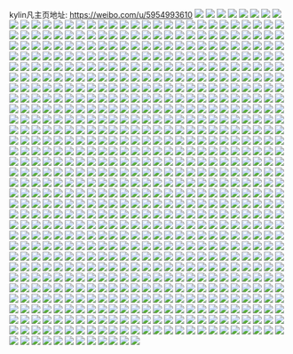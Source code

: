 kylin凡主页地址: https://weibo.com/u/5954993610 
![](https://wx4.sinaimg.cn/mw2000/006v0xS2ly1h8xncv1ulnj31hc0u0k4a.jpg) 
![](https://wx4.sinaimg.cn/mw2000/006v0xS2ly1h8xncq15lyj30wi1ycn1v.jpg) 
![](https://wx4.sinaimg.cn/mw2000/006v0xS2ly1h8voenntq5j31400u00zp.jpg) 
![](https://wx4.sinaimg.cn/mw2000/006v0xS2ly1h8voemix9zj30u0140122.jpg) 
![](https://wx4.sinaimg.cn/mw2000/006v0xS2ly1h8voen7x9xj31uo0u0qjd.jpg) 
![](https://wx4.sinaimg.cn/mw2000/006v0xS2ly1h8voeo18ufj31400u0jyo.jpg) 
![](https://wx4.sinaimg.cn/mw2000/006v0xS2ly1h8voeohvthj31400u0wlt.jpg) 
![](https://wx4.sinaimg.cn/mw2000/006v0xS2ly1h8voeoxa15j31400u0jyq.jpg) 
![](https://wx4.sinaimg.cn/mw2000/006v0xS2ly1h8qftm7c7gj31hc0u0du7.jpg) 
![](https://wx4.sinaimg.cn/mw2000/006v0xS2ly1h8ncbw0j68j334022o1ky.jpg) 
![](https://wx4.sinaimg.cn/mw2000/006v0xS2ly1h8ncbzw2djj334022o7wj.jpg) 
![](https://wx4.sinaimg.cn/mw2000/006v0xS2ly1h8ncc0m3c0j311c1k0dmk.jpg) 
![](https://wx4.sinaimg.cn/mw2000/006v0xS2ly1h8ncbtbzuoj33402c0e83.jpg) 
![](https://wx4.sinaimg.cn/mw2000/006v0xS2ly1h8k0h8x4shj30u01hc7m5.jpg) 
![](https://wx4.sinaimg.cn/mw2000/006v0xS2ly1h8itmgvikdj30wi1ycnpd.jpg) 
![](https://wx4.sinaimg.cn/mw2000/006v0xS2ly1h8itmh8bmwj30u01hck2y.jpg) 
![](https://wx4.sinaimg.cn/mw2000/006v0xS2ly1h8itmhkz84j30u01hc4qp.jpg) 
![](https://wx4.sinaimg.cn/mw2000/006v0xS2ly1h8itmja1z8j334022o4qq.jpg) 
![](https://wx4.sinaimg.cn/mw2000/006v0xS2ly1h8itmk9estj334022oe82.jpg) 
![](https://wx4.sinaimg.cn/mw2000/006v0xS2ly1h8itmlzaq5j334022okjm.jpg) 
![](https://wx4.sinaimg.cn/mw2000/006v0xS2ly1h8itmf63jyj334022o7wi.jpg) 
![](https://wx4.sinaimg.cn/mw2000/006v0xS2ly1h8bsqhzmwmj30u01hctic.jpg) 
![](https://wx4.sinaimg.cn/mw2000/006v0xS2ly1h85zwpcfd2j31hc0u0h4t.jpg) 
![](https://wx4.sinaimg.cn/mw2000/006v0xS2ly1h85zws4tbcj31be0zku0e.jpg) 
![](https://wx4.sinaimg.cn/mw2000/006v0xS2ly1h82m2qyoywj32c0340qv6.jpg) 
![](https://wx4.sinaimg.cn/mw2000/006v0xS2ly1h82m2rw82bj32c03407wh.jpg) 
![](https://wx4.sinaimg.cn/mw2000/006v0xS2ly1h82m2vyu8oj32c0340kjn.jpg) 
![](https://wx4.sinaimg.cn/mw2000/006v0xS2ly1h7ue99crs9j30u00t3dgj.jpg) 
![](https://wx4.sinaimg.cn/mw2000/006v0xS2ly1h7ue9b3js3j30u01hcwnz.jpg) 
![](https://wx4.sinaimg.cn/mw2000/006v0xS2ly1h7nb9ifmiaj30wi1yc1ky.jpg) 
![](https://wx4.sinaimg.cn/mw2000/006v0xS2ly1h7nb9jlcd6j30wi1yc1ky.jpg) 
![](https://wx4.sinaimg.cn/mw2000/006v0xS2ly1h7nb9l8jmkj30wi1ycx6p.jpg) 
![](https://wx4.sinaimg.cn/mw2000/006v0xS2ly1h7nb9gax7wj30wi1yc1ky.jpg) 
![](https://wx4.sinaimg.cn/mw2000/006v0xS2ly1h7nb9md7xaj30wi1ycx6p.jpg) 
![](https://wx4.sinaimg.cn/mw2000/006v0xS2ly1h7ixbk9rlmj32802yo4qs.jpg) 
![](https://wx4.sinaimg.cn/mw2000/006v0xS2ly1h6uqavdnrvj30u0140jsj.jpg) 
![](https://wx4.sinaimg.cn/mw2000/006v0xS2ly1h6uqavxhs1j30u0140jwx.jpg) 
![](https://wx4.sinaimg.cn/mw2000/006v0xS2ly1h6s47vd91sj33402c0u0x.jpg) 
![](https://wx4.sinaimg.cn/mw2000/006v0xS2ly1h6s47wpr7yj32c03407wi.jpg) 
![](https://wx4.sinaimg.cn/mw2000/006v0xS2ly1h6s47ztn3zj32c03407wj.jpg) 
![](https://wx4.sinaimg.cn/mw2000/006v0xS2ly1h6s481bxryj31t72exe83.jpg) 
![](https://wx4.sinaimg.cn/mw2000/006v0xS2ly1h6i20m6rxbj30sg1emdo6.jpg) 
![](https://wx4.sinaimg.cn/mw2000/006v0xS2ly1h6i20r2h21j30u01hcn93.jpg) 
![](https://wx4.sinaimg.cn/mw2000/006v0xS2ly1h6777kl95bj30wi1ycdvf.jpg) 
![](https://wx4.sinaimg.cn/mw2000/006v0xS2ly1h6777l1wrtj30wi1yc4ah.jpg) 
![](https://wx4.sinaimg.cn/mw2000/006v0xS2ly1h6777k2wy8j30wi1yck4o.jpg) 
![](https://wx4.sinaimg.cn/mw2000/006v0xS2ly1h66f8bdxg9j30tu13udj6.jpg) 
![](https://wx4.sinaimg.cn/mw2000/006v0xS2ly1h66f8bpk6uj30pl0h1wfb.jpg) 
![](https://wx4.sinaimg.cn/mw2000/006v0xS2ly1h66f8byfi4j30tu13un2u.jpg) 
![](https://wx4.sinaimg.cn/mw2000/006v0xS2ly1h66f8f4ty6j30tq1gu4cr.jpg) 
![](https://wx4.sinaimg.cn/mw2000/006v0xS2ly1h5fwq06pyxj31hc0u0gtg.jpg) 
![](https://wx4.sinaimg.cn/mw2000/006v0xS2ly1h5755x0efkj32c0340npe.jpg) 
![](https://wx4.sinaimg.cn/mw2000/006v0xS2ly1h57572gfdjj32c0340b2c.jpg) 
![](https://wx4.sinaimg.cn/mw2000/006v0xS2ly1h4zisrykvmj30u0140477.jpg) 
![](https://wx4.sinaimg.cn/mw2000/006v0xS2ly1h4zissh31vj318z0u045z.jpg) 
![](https://wx4.sinaimg.cn/mw2000/006v0xS2ly1h4zist3tqaj30u018zdm7.jpg) 
![](https://wx4.sinaimg.cn/mw2000/006v0xS2ly1h4zistjqpwj30u018zq6x.jpg) 
![](https://wx4.sinaimg.cn/mw2000/006v0xS2ly1h4zisucmc4j31a70u0ahq.jpg) 
![](https://wx4.sinaimg.cn/mw2000/006v0xS2ly1h4zisr7swoj318z0u0aij.jpg) 
![](https://wx4.sinaimg.cn/mw2000/006v0xS2ly1h4tra7o279j30u00u0dmp.jpg) 
![](https://wx4.sinaimg.cn/mw2000/006v0xS2ly1h4t91qpgskj30wi1ycnkt.jpg) 
![](https://wx4.sinaimg.cn/mw2000/006v0xS2ly1h4mf103939j30u01hc13q.jpg) 
![](https://wx4.sinaimg.cn/mw2000/006v0xS2ly1h4mf11c9acj32io1w0e82.jpg) 
![](https://wx4.sinaimg.cn/mw2000/006v0xS2ly1h4jlh67lknj31sc2dse82.jpg) 
![](https://wx4.sinaimg.cn/mw2000/006v0xS2ly1h4i2te8u86j30u01907bd.jpg) 
![](https://wx4.sinaimg.cn/mw2000/006v0xS2ly1h4i2syim1sj30u0190419.jpg) 
![](https://wx4.sinaimg.cn/mw2000/006v0xS2ly1h4i2szkv8gj30u0190gq2.jpg) 
![](https://wx4.sinaimg.cn/mw2000/006v0xS2ly1h4i2t1477hj30u01907c7.jpg) 
![](https://wx4.sinaimg.cn/mw2000/006v0xS2ly1h4clc798qlj32c0340x6q.jpg) 
![](https://wx4.sinaimg.cn/mw2000/006v0xS2ly1h4clcloutkj30f00krq78.jpg) 
![](https://wx4.sinaimg.cn/mw2000/006v0xS2ly1h4djh8hw51j30u01sx12u.jpg) 
![](https://wx4.sinaimg.cn/mw2000/006v0xS2ly1h4bcln55vvj30u01hcqe3.jpg) 
![](https://wx4.sinaimg.cn/mw2000/006v0xS2ly1h47bzfm21wj30u014045l.jpg) 
![](https://wx4.sinaimg.cn/mw2000/006v0xS2ly1h47bzfw9ujj31400u0421.jpg) 
![](https://wx4.sinaimg.cn/mw2000/006v0xS2ly1h47bzg4usaj30u0190q7e.jpg) 
![](https://wx4.sinaimg.cn/mw2000/006v0xS2ly1h47bzgbx3lj30u0190gqc.jpg) 
![](https://wx4.sinaimg.cn/mw2000/006v0xS2ly1h47bzf9icbj30u0190q8i.jpg) 
![](https://wx4.sinaimg.cn/mw2000/006v0xS2ly1h47bzgipcuj30u019043c.jpg) 
![](https://wx4.sinaimg.cn/mw2000/006v0xS2ly1h47bzgruiqj30u0190tdt.jpg) 
![](https://wx4.sinaimg.cn/mw2000/006v0xS2ly1h47bzgy94kj30u0190wjq.jpg) 
![](https://wx4.sinaimg.cn/mw2000/006v0xS2ly1h43160ijcbj31900u07h1.jpg) 
![](https://wx4.sinaimg.cn/mw2000/006v0xS2ly1h421etbhfbj30u01hc0xn.jpg) 
![](https://wx4.sinaimg.cn/mw2000/006v0xS2ly1h3y0nnqv9aj33402c04qt.jpg) 
![](https://wx4.sinaimg.cn/mw2000/006v0xS2ly1h3y0o038mlj32c0340e84.jpg) 
![](https://wx4.sinaimg.cn/mw2000/006v0xS2ly1h3y0o47nh5j33402c07wm.jpg) 
![](https://wx4.sinaimg.cn/mw2000/006v0xS2ly1h3y0o7ubmjj32c0340x6t.jpg) 
![](https://wx4.sinaimg.cn/mw2000/006v0xS2ly1h3y0obbo0lj32c0340qv9.jpg) 
![](https://wx4.sinaimg.cn/mw2000/006v0xS2ly1h3y0odt8nmj33402c07wk.jpg) 
![](https://wx4.sinaimg.cn/mw2000/006v0xS2ly1h3y0ojr9i1j30wi1ychdt.jpg) 
![](https://wx4.sinaimg.cn/mw2000/006v0xS2ly1h3v5kxse0mj32ds1sc4qp.jpg) 
![](https://wx4.sinaimg.cn/mw2000/006v0xS2ly1h3v5kyd8l4j32ds1sc4qp.jpg) 
![](https://wx4.sinaimg.cn/mw2000/006v0xS2ly1h3v5kz1bvej32ds1sc7wh.jpg) 
![](https://wx4.sinaimg.cn/mw2000/006v0xS2ly1h3v5kztxh9j32ds1scb29.jpg) 
![](https://wx4.sinaimg.cn/mw2000/006v0xS2ly1h3uvprz3hnj30ne0k1aes.jpg) 
![](https://wx4.sinaimg.cn/mw2000/006v0xS2ly1h3uvpse8vej30nb0uc119.jpg) 
![](https://wx4.sinaimg.cn/mw2000/006v0xS2ly1h3sbod12kuj33402c04qp.jpg) 
![](https://wx4.sinaimg.cn/mw2000/006v0xS2ly1h3qie3p22nj32671kkb29.jpg) 
![](https://wx4.sinaimg.cn/mw2000/006v0xS2ly1h3qie4cv8uj31mc24ue81.jpg) 
![](https://wx4.sinaimg.cn/mw2000/006v0xS2ly1h3p3kwxoe0j30u01hcaid.jpg) 
![](https://wx4.sinaimg.cn/mw2000/006v0xS2ly1h3p3l1hwp5j30u01syq7s.jpg) 
![](https://wx4.sinaimg.cn/mw2000/006v0xS2ly1h3gxklkfahj30st11cnfl.jpg) 
![](https://wx4.sinaimg.cn/mw2000/006v0xS2ly1h3gxkd39bij32c03404qq.jpg) 
![](https://wx4.sinaimg.cn/mw2000/006v0xS2ly1h3gxkejwjcj32c03407wi.jpg) 
![](https://wx4.sinaimg.cn/mw2000/006v0xS2ly1h3gxkfy1uoj33402c0qv6.jpg) 
![](https://wx4.sinaimg.cn/mw2000/006v0xS2ly1h3gxkhga9bj32c0340kjm.jpg) 
![](https://wx4.sinaimg.cn/mw2000/006v0xS2ly1h3gxkihcxxj32c0340x6p.jpg) 
![](https://wx4.sinaimg.cn/mw2000/006v0xS2ly1h3a3sa7zhtj32c0340npe.jpg) 
![](https://wx4.sinaimg.cn/mw2000/006v0xS2ly1h3b27cfvfbj33402c04qq.jpg) 
![](https://wx4.sinaimg.cn/mw2000/006v0xS2ly1h37hbpgjvxj32qo2qokjo.jpg) 
![](https://wx4.sinaimg.cn/mw2000/006v0xS2ly1h37hbqiurej32rp2rp4qr.jpg) 
![](https://wx4.sinaimg.cn/mw2000/006v0xS2ly1h2zy26tmo9j32c0340qv8.jpg) 
![](https://wx4.sinaimg.cn/mw2000/006v0xS2ly1h2vcax1i60j313u0tue2u.jpg) 
![](https://wx4.sinaimg.cn/mw2000/006v0xS2ly1h2vcb0mfcnj30u01hcqfi.jpg) 
![](https://wx4.sinaimg.cn/mw2000/006v0xS2ly1h2vcb06wbhj33402c01ky.jpg) 
![](https://wx4.sinaimg.cn/mw2000/006v0xS2ly1h2u7ofwee4j31sc2dskjl.jpg) 
![](https://wx4.sinaimg.cn/mw2000/006v0xS2ly1h2u7obpbeqj30c70bf0ub.jpg) 
![](https://wx4.sinaimg.cn/mw2000/006v0xS2ly1h2t1izjjnlj30tz0miwpr.jpg) 
![](https://wx4.sinaimg.cn/mw2000/006v0xS2ly1h2t1izub81j30u01hctlv.jpg) 
![](https://wx4.sinaimg.cn/mw2000/006v0xS2ly1h2rx504f6kj33402c0qv8.jpg) 
![](https://wx4.sinaimg.cn/mw2000/006v0xS2ly1h2rx58l8mcj30wi1yc1aa.jpg) 
![](https://wx4.sinaimg.cn/mw2000/006v0xS2ly1h2rx56663lj30k00zkad9.jpg) 
![](https://wx4.sinaimg.cn/mw2000/006v0xS2ly1h2rx57de18j32c03404qs.jpg) 
![](https://wx4.sinaimg.cn/mw2000/006v0xS2ly1h2pfdstyw4j30u00w6799.jpg) 
![](https://wx4.sinaimg.cn/mw2000/006v0xS2ly1h2pfdsiy2lj30tt0qp0xk.jpg) 
![](https://wx4.sinaimg.cn/mw2000/006v0xS2ly1h2n8oenal6j30h40l80vs.jpg) 
![](https://wx4.sinaimg.cn/mw2000/006v0xS2ly1h2n8oexydij31hc0u0ki5.jpg) 
![](https://wx4.sinaimg.cn/mw2000/006v0xS2ly1h2kzbqqxjlj322o340qv6.jpg) 
![](https://wx4.sinaimg.cn/mw2000/006v0xS2ly1h2kzbt3oeyj30u01hcaqy.jpg) 
![](https://wx4.sinaimg.cn/mw2000/006v0xS2ly1h2kub2wc81j322o3407wk.jpg) 
![](https://wx4.sinaimg.cn/mw2000/006v0xS2ly1h2kzbpe8vsj322o3404qs.jpg) 
![](https://wx4.sinaimg.cn/mw2000/006v0xS2ly1h2kzbsj5tgj3243183e81.jpg) 
![](https://wx4.sinaimg.cn/mw2000/006v0xS2ly1h2kui03ddgj32c03404qp.jpg) 
![](https://wx4.sinaimg.cn/mw2000/006v0xS2ly1h2kugckcinj32c0340e82.jpg) 
![](https://wx4.sinaimg.cn/mw2000/006v0xS2ly1h2kui1zmcpj32c0340u0y.jpg) 
![](https://wx4.sinaimg.cn/mw2000/006v0xS2ly1h2h7l2ex4mj30mi0u0k1y.jpg) 
![](https://wx4.sinaimg.cn/mw2000/006v0xS2ly1h2h7l3k4bej32io1w0e82.jpg) 
![](https://wx4.sinaimg.cn/mw2000/006v0xS2ly1h2g3jaoej8j31hc0u07sn.jpg) 
![](https://wx4.sinaimg.cn/mw2000/006v0xS2ly1h2g3jaysg4j30mi0u0442.jpg) 
![](https://wx4.sinaimg.cn/mw2000/006v0xS2ly1h2g3jc5f4hj30u01sxws7.jpg) 
![](https://wx4.sinaimg.cn/mw2000/b10c1bc2ly1h2adk1frajj208c075q2y.jpg) 
![](https://wx4.sinaimg.cn/mw2000/006v0xS2ly1h2agp96d7wj30qs10k17v.jpg) 
![](https://wx4.sinaimg.cn/mw2000/006v0xS2ly1h2agpdlbs8j30pj11gajk.jpg) 
![](https://wx4.sinaimg.cn/mw2000/006v0xS2ly1h29fo4zaixj30tz0midpq.jpg) 
![](https://wx4.sinaimg.cn/mw2000/006v0xS2ly1h29fo5cyy7j30tz0mi11z.jpg) 
![](https://wx4.sinaimg.cn/mw2000/006v0xS2ly1h29fpn8kxjj30u01hc1ao.jpg) 
![](https://wx4.sinaimg.cn/mw2000/006v0xS2ly1h29fojokvkj30u01hcqik.jpg) 
![](https://wx4.sinaimg.cn/mw2000/006v0xS2ly1h29fn13vtij31hc0u0gow.jpg) 
![](https://wx4.sinaimg.cn/mw2000/006v0xS2ly1h27perbacuj30u01hcdtx.jpg) 
![](https://wx4.sinaimg.cn/mw2000/006v0xS2ly1h24j7v1vxxj32c0340u0y.jpg) 
![](https://wx4.sinaimg.cn/mw2000/006v0xS2ly1h24j7teo4mj32c0340kjm.jpg) 
![](https://wx4.sinaimg.cn/mw2000/006v0xS2ly1h24j7vyrm5j32c0340npf.jpg) 
![](https://wx4.sinaimg.cn/mw2000/006v0xS2ly1h211p3mlt9j30lh1lqalj.jpg) 
![](https://wx4.sinaimg.cn/mw2000/006v0xS2ly1h211p3zlrpj30u013yh08.jpg) 
![](https://wx4.sinaimg.cn/mw2000/006v0xS2ly1h211p47pc9j30u012egy6.jpg) 
![](https://wx4.sinaimg.cn/mw2000/006v0xS2ly1h211p4fe3dj316w0u0gtu.jpg) 
![](https://wx4.sinaimg.cn/mw2000/006v0xS2ly1h211p3ca25j30om12znca.jpg) 
![](https://wx4.sinaimg.cn/mw2000/006v0xS2ly1h211p4xjnnj334022ou0x.jpg) 
![](https://wx4.sinaimg.cn/mw2000/006v0xS2ly1h211p6n6ccj33402c0qv8.jpg) 
![](https://wx4.sinaimg.cn/mw2000/006v0xS2ly1h1zm07de3vj30u01hc186.jpg) 
![](https://wx4.sinaimg.cn/mw2000/006v0xS2ly1h1zm082g0sj30wi1yc7ko.jpg) 
![](https://wx4.sinaimg.cn/mw2000/006v0xS2ly1h1xuiqmfxdj30u01hctm9.jpg) 
![](https://wx4.sinaimg.cn/mw2000/006v0xS2ly1h1xuiqwomhj316z0s5tb8.jpg) 
![](https://wx4.sinaimg.cn/mw2000/006v0xS2ly1h1xuiq0m4bj31d30yg797.jpg) 
![](https://wx4.sinaimg.cn/mw2000/006v0xS2ly1h1wtam4rycj313u0tu7je.jpg) 
![](https://wx4.sinaimg.cn/mw2000/006v0xS2ly1h1wtamez9ij30mi0u07f9.jpg) 
![](https://wx4.sinaimg.cn/mw2000/006v0xS2ly1h1wtdctss9j30l31f2wja.jpg) 
![](https://wx4.sinaimg.cn/mw2000/006v0xS2ly1h1u236h2a9j33402c0e82.jpg) 
![](https://wx4.sinaimg.cn/mw2000/006v0xS2ly1h1u23713g5j30tz0mitfe.jpg) 
![](https://wx4.sinaimg.cn/mw2000/006v0xS2ly1h1pe9panddj30wi1yc4hu.jpg) 
![](https://wx4.sinaimg.cn/mw2000/006v0xS2ly1h1n2239mnaj30u01hcduh.jpg) 
![](https://wx4.sinaimg.cn/mw2000/006v0xS2ly1h1n222rilsj334022ox6q.jpg) 
![](https://wx4.sinaimg.cn/mw2000/006v0xS2ly1h1ky7sieuej30mi0u0dmr.jpg) 
![](https://wx4.sinaimg.cn/mw2000/006v0xS2ly1h1ky7sqf0wj30mi0u0jyd.jpg) 
![](https://wx4.sinaimg.cn/mw2000/006v0xS2ly1h1jl7axbe4j30ln1m5tfe.jpg) 
![](https://wx4.sinaimg.cn/mw2000/006v0xS2ly1h1jl7b99s4j30wi1nzqe1.jpg) 
![](https://wx4.sinaimg.cn/mw2000/006v0xS2ly1h19l2qihbvj30wi17a0yy.jpg) 
![](https://wx4.sinaimg.cn/mw2000/006v0xS2ly1h19l2q629oj30zk0k0dmg.jpg) 
![](https://wx4.sinaimg.cn/mw2000/006v0xS2ly1h179c5noplj32c03401kz.jpg) 
![](https://wx4.sinaimg.cn/mw2000/006v0xS2ly1h179c898bgj30tz0miwnd.jpg) 
![](https://wx4.sinaimg.cn/mw2000/006v0xS2ly1h11enpv4yvj34mo334kjp.jpg) 
![](https://wx4.sinaimg.cn/mw2000/006v0xS2ly1h11ens5obyj34mo334u12.jpg) 
![](https://wx4.sinaimg.cn/mw2000/006v0xS2ly1h11eno3tl5j34mo3341l1.jpg) 
![](https://wx4.sinaimg.cn/mw2000/006v0xS2ly1h11entp6qcj30tz0miwo3.jpg) 
![](https://wx4.sinaimg.cn/mw2000/006v0xS2ly1h11entyyyej30tz0mik1i.jpg) 
![](https://wx4.sinaimg.cn/mw2000/006v0xS2ly1h106id1d0aj30k00zk79x.jpg) 
![](https://wx4.sinaimg.cn/mw2000/006v0xS2ly1h106iendy3j32c0340x6s.jpg) 
![](https://wx4.sinaimg.cn/mw2000/006v0xS2ly1h0y4klo0adj30wi1ycdpq.jpg) 
![](https://wx4.sinaimg.cn/mw2000/006v0xS2ly1h0y4kpfb15j30wi1ycav2.jpg) 
![](https://wx4.sinaimg.cn/mw2000/006v0xS2ly1h0wq303qlcj30tz0migv9.jpg) 
![](https://wx4.sinaimg.cn/mw2000/006v0xS2ly1h0uhlv7aadj30u01ky44c.jpg) 
![](https://wx4.sinaimg.cn/mw2000/006v0xS2ly1h0uhlvxdavj31900u0k19.jpg) 
![](https://wx4.sinaimg.cn/mw2000/006v0xS2ly1h0uhlssc8uj30wi0w5438.jpg) 
![](https://wx4.sinaimg.cn/mw2000/006v0xS2ly1h0r00p49eij30u01hch1w.jpg) 
![](https://wx4.sinaimg.cn/mw2000/006v0xS2ly1h0r00pxojdj31hc0o014n.jpg) 
![](https://wx4.sinaimg.cn/mw2000/006v0xS2ly1h0n2809ik0j30u01hck5l.jpg) 
![](https://wx4.sinaimg.cn/mw2000/006v0xS2ly1h0n280k7arj30wi05laan.jpg) 
![](https://wx4.sinaimg.cn/mw2000/006v0xS2ly1h0n281gu0zj30u01hcgys.jpg) 
![](https://wx4.sinaimg.cn/mw2000/006v0xS2ly1h0ez02elscj30or098q4z.jpg) 
![](https://wx4.sinaimg.cn/mw2000/006v0xS2ly1h0dv2q1fohj30k00zk438.jpg) 
![](https://wx4.sinaimg.cn/mw2000/006v0xS2ly1h0dv2pqet8j31yc0wi1kx.jpg) 
![](https://wx4.sinaimg.cn/mw2000/006v0xS2ly1h0dv2qd5i1j31hc0u07id.jpg) 
![](https://wx4.sinaimg.cn/mw2000/006v0xS2ly1h0bwpehqegj31hc0u0430.jpg) 
![](https://wx4.sinaimg.cn/mw2000/006v0xS2ly1h07jbwktzhj33402c01l0.jpg) 
![](https://wx4.sinaimg.cn/mw2000/006v0xS2ly1h07jby27lcj33402c0x6r.jpg) 
![](https://wx4.sinaimg.cn/mw2000/006v0xS2ly1h07jbzkvhej33402c01l0.jpg) 
![](https://wx4.sinaimg.cn/mw2000/006v0xS2ly1h040kbosv4j32c03407wj.jpg) 
![](https://wx4.sinaimg.cn/mw2000/006v0xS2ly1h040ka60j0j33402c04qs.jpg) 
![](https://wx4.sinaimg.cn/mw2000/006v0xS2ly1h040kczx5jj33402c04qr.jpg) 
![](https://wx4.sinaimg.cn/mw2000/006v0xS2ly1h02t94ame6j30tk1gl134.jpg) 
![](https://wx4.sinaimg.cn/mw2000/006v0xS2ly1gzyv2ixl0ej33402c0hdw.jpg) 
![](https://wx4.sinaimg.cn/mw2000/006v0xS2ly1gzuin45b24j31hc0u0nij.jpg) 
![](https://wx4.sinaimg.cn/mw2000/006v0xS2ly1gzuioe06hwj30tz0miwol.jpg) 
![](https://wx4.sinaimg.cn/mw2000/006v0xS2ly1gzuinbmys4j30u01hcal8.jpg) 
![](https://wx4.sinaimg.cn/mw2000/006v0xS2ly1gzuiod6ax6j313u0tugwq.jpg) 
![](https://wx4.sinaimg.cn/mw2000/006v0xS2ly1gzuinfkcvuj31hc0u0wte.jpg) 
![](https://wx4.sinaimg.cn/mw2000/006v0xS2ly1gzs8dc6c8rj31ei0sf4cq.jpg) 
![](https://wx4.sinaimg.cn/mw2000/006v0xS2ly1gzs8dguhbqj334022ou0x.jpg) 
![](https://wx4.sinaimg.cn/mw2000/006v0xS2ly1gzs8dnx0cdj334022o7wn.jpg) 
![](https://wx4.sinaimg.cn/mw2000/006v0xS2ly1gzs8dptc9vj334022ou11.jpg) 
![](https://wx4.sinaimg.cn/mw2000/006v0xS2ly1gzs8dr2sc2j322o340kjm.jpg) 
![](https://wx4.sinaimg.cn/mw2000/006v0xS2ly1gzs8duv9hvj32c0340b2c.jpg) 
![](https://wx4.sinaimg.cn/mw2000/006v0xS2ly1gzs8dwyk98j32c0340kjm.jpg) 
![](https://wx4.sinaimg.cn/mw2000/006v0xS2ly1gzs8dydyjoj32c0340kjm.jpg) 
![](https://wx4.sinaimg.cn/mw2000/006v0xS2ly1gzs8da8z39j32c03401l1.jpg) 
![](https://wx4.sinaimg.cn/mw2000/006v0xS2ly1gzs8e02ss3j32c03401l0.jpg) 
![](https://wx4.sinaimg.cn/mw2000/006v0xS2ly1gzs8e1wl31j33402c0npf.jpg) 
![](https://wx4.sinaimg.cn/mw2000/006v0xS2ly1gzq1qqfua1j30wi1yce81.jpg) 
![](https://wx4.sinaimg.cn/mw2000/006v0xS2ly1gzpkbosv8uj30u01sxgt8.jpg) 
![](https://wx4.sinaimg.cn/mw2000/006v0xS2ly1gzmoh2n95lj313u0tu1kx.jpg) 
![](https://wx4.sinaimg.cn/mw2000/006v0xS2ly1gzmoh0m47bj30rp1d8wpz.jpg) 
![](https://wx4.sinaimg.cn/mw2000/006v0xS2ly1gzmoh4c5ndj30mi0u0agy.jpg) 
![](https://wx4.sinaimg.cn/mw2000/006v0xS2ly1gzj8mzxp01j30mi0u0q9c.jpg) 
![](https://wx4.sinaimg.cn/mw2000/006v0xS2ly1gzj8n05becj30tz0miwm4.jpg) 
![](https://wx4.sinaimg.cn/mw2000/006v0xS2ly1gzj8n0lqvdj313u0tugxa.jpg) 
![](https://wx4.sinaimg.cn/mw2000/006v0xS2ly1gzj8mzn1nyj30u01407dm.jpg) 
![](https://wx4.sinaimg.cn/mw2000/006v0xS2ly1gzj8n0y3h8j31400u0k5d.jpg) 
![](https://wx4.sinaimg.cn/mw2000/006v0xS2ly1gzj8n15mygj30zo19gqb7.jpg) 
![](https://wx4.sinaimg.cn/mw2000/006v0xS2ly1gzhn8c5ugwj30u01hcnaa.jpg) 
![](https://wx4.sinaimg.cn/mw2000/006v0xS2ly1gzgo169sh8j30u01hcaqg.jpg) 
![](https://wx4.sinaimg.cn/mw2000/006v0xS2ly1gzgo19fybyj32be2bex6q.jpg) 
![](https://wx4.sinaimg.cn/mw2000/006v0xS2ly1gzd8nrj433j32c03404qr.jpg) 
![](https://wx4.sinaimg.cn/mw2000/006v0xS2ly1gzd8nvwhspj30u01hch0i.jpg) 
![](https://wx4.sinaimg.cn/mw2000/006v0xS2ly1gzd8nw6a1gj30s21dvk2v.jpg) 
![](https://wx4.sinaimg.cn/mw2000/006v0xS2ly1gzbl5jb1u6j30zj1bek0y.jpg) 
![](https://wx4.sinaimg.cn/mw2000/006v0xS2ly1gzc1wvxbxxj33402c0e82.jpg) 
![](https://wx4.sinaimg.cn/mw2000/006v0xS2ly1gzc1wxvhizj33402c0b2b.jpg) 
![](https://wx4.sinaimg.cn/mw2000/006v0xS2ly1gzc1wtwzrjj33402c0e83.jpg) 
![](https://wx4.sinaimg.cn/mw2000/006v0xS2ly1gzc1viryq1j33402c0x6q.jpg) 
![](https://wx4.sinaimg.cn/mw2000/006v0xS2ly1gzc1xm6v8pj33402c0qv6.jpg) 
![](https://wx4.sinaimg.cn/mw2000/006v0xS2ly1gz8tqaobqfj30mi0u0ajq.jpg) 
![](https://wx4.sinaimg.cn/mw2000/006v0xS2ly1gz8tqaf1u3j31780u0ati.jpg) 
![](https://wx4.sinaimg.cn/mw2000/006v0xS2ly1gz8tqavhbzj30u01hck6x.jpg) 
![](https://wx4.sinaimg.cn/mw2000/006v0xS2ly1gz8tqbe1kuj313u0tu4ah.jpg) 
![](https://wx4.sinaimg.cn/mw2000/006v0xS2ly1gz54hmiagbj33402c0kjm.jpg) 
![](https://wx4.sinaimg.cn/mw2000/006v0xS2ly1gz54hoye56j33402c0e82.jpg) 
![](https://wx4.sinaimg.cn/mw2000/006v0xS2ly1gz54hq3owbj313u0tu48z.jpg) 
![](https://wx4.sinaimg.cn/mw2000/006v0xS2ly1gz54hkx0ppj33402c0b2a.jpg) 
![](https://wx4.sinaimg.cn/mw2000/006v0xS2ly1gz54hqlq5fj30mi0u0dmy.jpg) 
![](https://wx4.sinaimg.cn/mw2000/006v0xS2ly1gz54hr4awxj30mi0u0jz7.jpg) 
![](https://wx4.sinaimg.cn/mw2000/006v0xS2ly1gz448ubmywj30tz0midnp.jpg) 
![](https://wx4.sinaimg.cn/mw2000/006v0xS2ly1gz448t6ey5j313u0tu7jr.jpg) 
![](https://wx4.sinaimg.cn/mw2000/006v0xS2ly1gz448uw70cj30tz0mi48s.jpg) 
![](https://wx4.sinaimg.cn/mw2000/006v0xS2ly1gz448vdf7gj30tz0mi7d9.jpg) 
![](https://wx4.sinaimg.cn/mw2000/006v0xS2ly1gz448vss7dj313u0tuk2v.jpg) 
![](https://wx4.sinaimg.cn/mw2000/006v0xS2ly1gz448w1e4qj31hc0u0q98.jpg) 
![](https://wx4.sinaimg.cn/mw2000/006v0xS2ly1gz448wkfpnj313u0tuwv7.jpg) 
![](https://wx4.sinaimg.cn/mw2000/006v0xS2ly1gz1zyvprscj33402c07wj.jpg) 
![](https://wx4.sinaimg.cn/mw2000/006v0xS2ly1gz1825hyruj30mi0u0jz5.jpg) 
![](https://wx4.sinaimg.cn/mw2000/006v0xS2ly1gz18275fooj33402c01kz.jpg) 
![](https://wx4.sinaimg.cn/mw2000/006v0xS2ly1gz1828ynd4j33402c0x6q.jpg) 
![](https://wx4.sinaimg.cn/mw2000/006v0xS2ly1gz182aqzudj33402c0npe.jpg) 
![](https://wx4.sinaimg.cn/mw2000/006v0xS2ly1gz182cmx3nj33402c0e83.jpg) 
![](https://wx4.sinaimg.cn/mw2000/006v0xS2ly1gz182duxayj313u0tuaqn.jpg) 
![](https://wx4.sinaimg.cn/mw2000/006v0xS2ly1gz182ex4t2j32c0340kjl.jpg) 
![](https://wx4.sinaimg.cn/mw2000/006v0xS2ly1gz182gyslaj31sc2dsu0x.jpg) 
![](https://wx4.sinaimg.cn/mw2000/006v0xS2ly1gz182i1nbqj313u0tu14r.jpg) 
![](https://wx4.sinaimg.cn/mw2000/006v0xS2ly1gz182j621rj33402c0e82.jpg) 
![](https://wx4.sinaimg.cn/mw2000/006v0xS2ly1gz18249exsj33402c0b2b.jpg) 
![](https://wx4.sinaimg.cn/mw2000/006v0xS2ly1gz182lcaejj33402c04qr.jpg) 
![](https://wx4.sinaimg.cn/mw2000/006v0xS2ly1gz182mjg63j31a40pxn84.jpg) 
![](https://wx4.sinaimg.cn/mw2000/006v0xS2ly1gyyw2soir0j313u0tuans.jpg) 
![](https://wx4.sinaimg.cn/mw2000/006v0xS2ly1gyyw2qd46jj30u01eoavl.jpg) 
![](https://wx4.sinaimg.cn/mw2000/006v0xS2ly1gyyw2ujwfnj313u0tuh11.jpg) 
![](https://wx4.sinaimg.cn/mw2000/006v0xS2ly1gyyw2xp9bwj33402c0hdw.jpg) 
![](https://wx4.sinaimg.cn/mw2000/006v0xS2ly1gyuzai9d1nj30u01sxwrj.jpg) 
![](https://wx4.sinaimg.cn/mw2000/006v0xS2ly1gyuzakei0sj32c0340b2b.jpg) 
![](https://wx4.sinaimg.cn/mw2000/006v0xS2ly1gyuzag91i3j33402c0x6r.jpg) 
![](https://wx4.sinaimg.cn/mw2000/006v0xS2ly1gyuzal8knaj31hc0u045o.jpg) 
![](https://wx4.sinaimg.cn/mw2000/006v0xS2ly1gyuzalob5gj31hc0u016x.jpg) 
![](https://wx4.sinaimg.cn/mw2000/006v0xS2ly1gyts9ae0hej32c0340kjo.jpg) 
![](https://wx4.sinaimg.cn/mw2000/006v0xS2ly1gyts9coz0tj32c0340x6q.jpg) 
![](https://wx4.sinaimg.cn/mw2000/006v0xS2ly1gyts9e76dlj32c0340x6q.jpg) 
![](https://wx4.sinaimg.cn/mw2000/006v0xS2ly1gyts9faaa8j322o340kjm.jpg) 
![](https://wx4.sinaimg.cn/mw2000/006v0xS2ly1gyts9h5fx5j33402c0npf.jpg) 
![](https://wx4.sinaimg.cn/mw2000/006v0xS2ly1gyts9ft6yjj31hc0u0k5n.jpg) 
![](https://wx4.sinaimg.cn/mw2000/006v0xS2ly1gys4opegxbj33402c0hdu.jpg) 
![](https://wx4.sinaimg.cn/mw2000/006v0xS2ly1gys4oqictxj33402c0e82.jpg) 
![](https://wx4.sinaimg.cn/mw2000/006v0xS2ly1gys4or0x79j30mi0u0aiv.jpg) 
![](https://wx4.sinaimg.cn/mw2000/006v0xS2ly1gys4orfk8hj30u01hcwoz.jpg) 
![](https://wx4.sinaimg.cn/mw2000/006v0xS2ly1gys4oskwzaj32c03401kz.jpg) 
![](https://wx4.sinaimg.cn/mw2000/006v0xS2ly1gys4ouhdfpj32c0340npe.jpg) 
![](https://wx4.sinaimg.cn/mw2000/006v0xS2ly1gyo1olepuej30tz0miqdi.jpg) 
![](https://wx4.sinaimg.cn/mw2000/006v0xS2ly1gyo1mgxer1j32c0340x6q.jpg) 
![](https://wx4.sinaimg.cn/mw2000/006v0xS2ly1gyo1m3y9g7j30tz0mi7gi.jpg) 
![](https://wx4.sinaimg.cn/mw2000/006v0xS2ly1gyo1ooq8ikj31hc0u0ned.jpg) 
![](https://wx4.sinaimg.cn/mw2000/006v0xS2ly1gyo1mjricej30u01hc7er.jpg) 
![](https://wx4.sinaimg.cn/mw2000/006v0xS2ly1gyo1oj9apsj30mi0u07ew.jpg) 
![](https://wx4.sinaimg.cn/mw2000/006v0xS2ly1gykf4nancnj334022o1kz.jpg) 
![](https://wx4.sinaimg.cn/mw2000/006v0xS2ly1gykf729u4wj33hu1nme83.jpg) 
![](https://wx4.sinaimg.cn/mw2000/006v0xS2ly1gykf4tfwyaj364w2wne88.jpg) 
![](https://wx4.sinaimg.cn/mw2000/006v0xS2ly1gykf4pcaqyj33402c0qv7.jpg) 
![](https://wx4.sinaimg.cn/mw2000/006v0xS2ly1gykf4qwqcij33402c0u0y.jpg) 
![](https://wx4.sinaimg.cn/mw2000/006v0xS2ly1gykf54k1wfj33g83g8e84.jpg) 
![](https://wx4.sinaimg.cn/mw2000/006v0xS2ly1gykf4kzb8oj33g864w4r1.jpg) 
![](https://wx4.sinaimg.cn/mw2000/006v0xS2ly1gykf58tomzj364w43che1.jpg) 
![](https://wx4.sinaimg.cn/mw2000/006v0xS2ly1gykf5c7op2j364w3g8qvc.jpg) 
![](https://wx4.sinaimg.cn/mw2000/006v0xS2ly1gykf77exh8j363m2w1qvf.jpg) 
![](https://wx4.sinaimg.cn/mw2000/006v0xS2ly1gykf5p1e58j30ge0ebdj6.jpg) 
![](https://wx4.sinaimg.cn/mw2000/006v0xS2ly1gykf4zbglej364w3g8x71.jpg) 
![](https://wx4.sinaimg.cn/mw2000/006v0xS2ly1gyjahmal9pj334022ob2b.jpg) 
![](https://wx4.sinaimg.cn/mw2000/006v0xS2ly1gyjahnhcrwj334022o1kz.jpg) 
![](https://wx4.sinaimg.cn/mw2000/006v0xS2ly1gyjahomv6vj334022ox6q.jpg) 
![](https://wx4.sinaimg.cn/mw2000/006v0xS2ly1gyjahq1yg5j334022o1kz.jpg) 
![](https://wx4.sinaimg.cn/mw2000/006v0xS2ly1gyjahqp5hoj30mi0u011k.jpg) 
![](https://wx4.sinaimg.cn/mw2000/006v0xS2ly1gyjahsg7p3j33402c0qv7.jpg) 
![](https://wx4.sinaimg.cn/mw2000/006v0xS2ly1gyjahuhaj0j334022oe83.jpg) 
![](https://wx4.sinaimg.cn/mw2000/006v0xS2ly1gyjahw1h6ij334022ohdu.jpg) 
![](https://wx4.sinaimg.cn/mw2000/006v0xS2ly1gyjahx71eaj334022onpe.jpg) 
![](https://wx4.sinaimg.cn/mw2000/006v0xS2ly1gyjakq82q2j30mi0u0n4w.jpg) 
![](https://wx4.sinaimg.cn/mw2000/006v0xS2ly1gyjakqr9v7j30u01sxwlb.jpg) 
![](https://wx4.sinaimg.cn/mw2000/006v0xS2ly1gyjakr9b4yj30u01sxgs4.jpg) 
![](https://wx4.sinaimg.cn/mw2000/006v0xS2ly1gyjakpnmz9j30u01hck3l.jpg) 
![](https://wx4.sinaimg.cn/mw2000/006v0xS2ly1gyjakrrx0dj30u01sxwno.jpg) 
![](https://wx4.sinaimg.cn/mw2000/006v0xS2ly1gyjaksgc0zj30tz0midpv.jpg) 
![](https://wx4.sinaimg.cn/mw2000/006v0xS2ly1gyh0xf0beej30mi0u0wpq.jpg) 
![](https://wx4.sinaimg.cn/mw2000/006v0xS2ly1gyh0w6l609j30s80mln5b.jpg) 
![](https://wx4.sinaimg.cn/mw2000/006v0xS2ly1gyh0w7d02xj30mi0u07e1.jpg) 
![](https://wx4.sinaimg.cn/mw2000/006v0xS2ly1gyh0w7smt5j313u0tutmy.jpg) 
![](https://wx4.sinaimg.cn/mw2000/006v0xS2ly1gyh0w8z264j313u0tuna3.jpg) 
![](https://wx4.sinaimg.cn/mw2000/006v0xS2ly1gyh0xixegej30mi0u0gy0.jpg) 
![](https://wx4.sinaimg.cn/mw2000/006v0xS2ly1gyh0waibs8j33402c01l1.jpg) 
![](https://wx4.sinaimg.cn/mw2000/006v0xS2ly1gyh0wbfu5pj30mi0u07dy.jpg) 
![](https://wx4.sinaimg.cn/mw2000/006v0xS2ly1gyh0wct2ggj33402c0hdw.jpg) 
![](https://wx4.sinaimg.cn/mw2000/006v0xS2ly1gyh0w57fxvj32c02c01ky.jpg) 
![](https://wx4.sinaimg.cn/mw2000/006v0xS2ly1gyh0we3lo4j32c0340hdu.jpg) 
![](https://wx4.sinaimg.cn/mw2000/006v0xS2ly1gyh0wff3mgj30wi0wih1c.jpg) 
![](https://wx4.sinaimg.cn/mw2000/006v0xS2ly1gyelx6q6vkj30mi0u0gtr.jpg) 
![](https://wx4.sinaimg.cn/mw2000/006v0xS2ly1gyelx78angj313u0tuk70.jpg) 
![](https://wx4.sinaimg.cn/mw2000/006v0xS2ly1gyebso08qjj30c20h2jue.jpg) 
![](https://wx4.sinaimg.cn/mw2000/006v0xS2ly1gyebtoor9bj30ca0gdtbr.jpg) 
![](https://wx4.sinaimg.cn/mw2000/006v0xS2ly1gyebsp33y7j30av0eidi8.jpg) 
![](https://wx4.sinaimg.cn/mw2000/006v0xS2ly1gyebspyn30j30tz0migxs.jpg) 
![](https://wx4.sinaimg.cn/mw2000/006v0xS2ly1gyebto4fegj30tz0mi11w.jpg) 
![](https://wx4.sinaimg.cn/mw2000/006v0xS2ly1gyebsrujm9j30tr1ekjxn.jpg) 
![](https://wx4.sinaimg.cn/mw2000/006v0xS2ly1gydjy7fkddj33402c0kjm.jpg) 
![](https://wx4.sinaimg.cn/mw2000/006v0xS2ly1gycuoldy1yj32c0340e83.jpg) 
![](https://wx4.sinaimg.cn/mw2000/006v0xS2ly1gycashw2dsj30mi0u0ag0.jpg) 
![](https://wx4.sinaimg.cn/mw2000/006v0xS2ly1gycasn7p1nj32c0340u0y.jpg) 
![](https://wx4.sinaimg.cn/mw2000/006v0xS2ly1gy7tt5q6kjj33402c0npe.jpg) 
![](https://wx4.sinaimg.cn/mw2000/006v0xS2ly1gy7tt6zeljj33402c0u0y.jpg) 
![](https://wx4.sinaimg.cn/mw2000/006v0xS2ly1gy7ttoch81j31rg2ba7wi.jpg) 
![](https://wx4.sinaimg.cn/mw2000/006v0xS2ly1gy7tt3mwfmj33402c0u0y.jpg) 
![](https://wx4.sinaimg.cn/mw2000/006v0xS2ly1gy7tt8b7spj33402c0x6q.jpg) 
![](https://wx4.sinaimg.cn/mw2000/006v0xS2ly1gy7ttflt0dj33402c07wi.jpg) 
![](https://wx4.sinaimg.cn/mw2000/006v0xS2ly1gy7ttiecypj30uk36lkjl.jpg) 
![](https://wx4.sinaimg.cn/mw2000/006v0xS2ly1gy7ttj7q8hj30uk630hdu.jpg) 
![](https://wx4.sinaimg.cn/mw2000/006v0xS2ly1gy7ttky0vyj30uk5j7e82.jpg) 
![](https://wx4.sinaimg.cn/mw2000/006v0xS2ly1gy7tt9y9o5j32c03401kz.jpg) 
![](https://wx4.sinaimg.cn/mw2000/006v0xS2ly1gy7ttc1d1lj32c0340u0y.jpg) 
![](https://wx4.sinaimg.cn/mw2000/006v0xS2ly1gy7tte25mxj32c0340e82.jpg) 
![](https://wx4.sinaimg.cn/mw2000/006v0xS2ly1gy7ttm7cpwj33402c0npf.jpg) 
![](https://wx4.sinaimg.cn/mw2000/006v0xS2ly1gy7ttn0ligj33402c0qv6.jpg) 
![](https://wx4.sinaimg.cn/mw2000/006v0xS2ly1gy7ttpwai1j3340340b2f.jpg) 
![](https://wx4.sinaimg.cn/mw2000/006v0xS2ly1gy5eblfyyfj30nw16gwq0.jpg) 
![](https://wx4.sinaimg.cn/mw2000/006v0xS2ly1gy5ebm1g8qj30mi0u0dsi.jpg) 
![](https://wx4.sinaimg.cn/mw2000/006v0xS2ly1gy5eboe2pkj33402c01kz.jpg) 
![](https://wx4.sinaimg.cn/mw2000/006v0xS2ly1gy5ebposm6j313u0tuh4c.jpg) 
![](https://wx4.sinaimg.cn/mw2000/006v0xS2ly1gy5ebknjnpj33402c0qv7.jpg) 
![](https://wx4.sinaimg.cn/mw2000/006v0xS2ly1gy5h3slgyuj30u00miam2.jpg) 
![](https://wx4.sinaimg.cn/mw2000/006v0xS2ly1gy47b9h1taj31sc2dsqv5.jpg) 
![](https://wx4.sinaimg.cn/mw2000/006v0xS2ly1gy47bedqj9j33402c0u0y.jpg) 
![](https://wx4.sinaimg.cn/mw2000/006v0xS2ly1gy47b8bwa6j33402c0hdv.jpg) 
![](https://wx4.sinaimg.cn/mw2000/006v0xS2ly1gy47bgcxw1j33402c07wk.jpg) 
![](https://wx4.sinaimg.cn/mw2000/006v0xS2ly1gy47bhlcudj32c0340b2a.jpg) 
![](https://wx4.sinaimg.cn/mw2000/006v0xS2ly1gy47bbov74j334022okjm.jpg) 
![](https://wx4.sinaimg.cn/mw2000/006v0xS2ly1gy47biqi0tj334022o7wi.jpg) 
![](https://wx4.sinaimg.cn/mw2000/006v0xS2ly1gy47bjgarqj334022o1ky.jpg) 
![](https://wx4.sinaimg.cn/mw2000/006v0xS2ly1gy47bjr9pqj30dn0hfdgn.jpg) 
![](https://wx4.sinaimg.cn/mw2000/006v0xS2ly1gy47jh7yutj322o341npd.jpg) 
![](https://wx4.sinaimg.cn/mw2000/006v0xS2ly1gy32ohkxpfj31sc2dse81.jpg) 
![](https://wx4.sinaimg.cn/mw2000/006v0xS2ly1gy32p22qxzj30mi0u0dqq.jpg) 
![](https://wx4.sinaimg.cn/mw2000/006v0xS2ly1gy32p0wmytj32c0340hdv.jpg) 
![](https://wx4.sinaimg.cn/mw2000/006v0xS2ly1gy32ottid2j33402c0e83.jpg) 
![](https://wx4.sinaimg.cn/mw2000/006v0xS2ly1gy32ovps5gj33402c01kz.jpg) 
![](https://wx4.sinaimg.cn/mw2000/006v0xS2ly1gy32oybodhj32c0340qv6.jpg) 
![](https://wx4.sinaimg.cn/mw2000/006v0xS2ly1gy2mwj4b7xj33402c0e84.jpg) 
![](https://wx4.sinaimg.cn/mw2000/006v0xS2ly1gy2mwjrwp8j30mi0u0thq.jpg) 
![](https://wx4.sinaimg.cn/mw2000/006v0xS2ly1gy2mwi7b1sj30mi0u0dnh.jpg) 
![](https://wx4.sinaimg.cn/mw2000/006v0xS2ly1gy1nl5bu70j30wi1yc7m3.jpg) 
![](https://wx4.sinaimg.cn/mw2000/006v0xS2ly1gxzg2dywmwj30tz0midrr.jpg) 
![](https://wx4.sinaimg.cn/mw2000/006v0xS2ly1gxzg2por84j33402c0qv6.jpg) 
![](https://wx4.sinaimg.cn/mw2000/006v0xS2ly1gxzg41gdffj32c0340e82.jpg) 
![](https://wx4.sinaimg.cn/mw2000/006v0xS2ly1gxzg4imnkhj33402c0kjn.jpg) 
![](https://wx4.sinaimg.cn/mw2000/006v0xS2ly1gxxduygnf1j32c0340npd.jpg) 
![](https://wx4.sinaimg.cn/mw2000/006v0xS2ly1gxxdv1u8ryj32c0340u0x.jpg) 
![](https://wx4.sinaimg.cn/mw2000/006v0xS2ly1gxxdv5lvauj32c0340kjn.jpg) 
![](https://wx4.sinaimg.cn/mw2000/006v0xS2ly1gxxdvo9zspj33402c07wj.jpg) 
![](https://wx4.sinaimg.cn/mw2000/006v0xS2ly1gxxdzdhh03j32c0340u0y.jpg) 
![](https://wx4.sinaimg.cn/mw2000/006v0xS2ly1gxxdzt8v13j334022o1l0.jpg) 
![](https://wx4.sinaimg.cn/mw2000/006v0xS2ly1gxxe005rlbj334022ohdu.jpg) 
![](https://wx4.sinaimg.cn/mw2000/006v0xS2ly1gxxe09s3tfj334022ohdu.jpg) 
![](https://wx4.sinaimg.cn/mw2000/006v0xS2ly1gxxe0ljgn0j33402c0b29.jpg) 
![](https://wx4.sinaimg.cn/mw2000/006v0xS2ly1gxxe2qt49oj33402c0b2a.jpg) 
![](https://wx4.sinaimg.cn/mw2000/006v0xS2ly1gxxe2t7rr3j32c0340npe.jpg) 
![](https://wx4.sinaimg.cn/mw2000/006v0xS2ly1gxxe2w0lnxj32c0340x6q.jpg) 
![](https://wx4.sinaimg.cn/mw2000/006v0xS2ly1gxxe33k45fj33402c04qr.jpg) 
![](https://wx4.sinaimg.cn/mw2000/006v0xS2ly1gxxe38dggoj33402c04qr.jpg) 
![](https://wx4.sinaimg.cn/mw2000/006v0xS2ly1gxxe3cgutwj33402c07wj.jpg) 
![](https://wx4.sinaimg.cn/mw2000/006v0xS2ly1gxxe2nvgrwj33402c0b2b.jpg) 
![](https://wx4.sinaimg.cn/mw2000/006v0xS2ly1gxxe4ep60zj33402c01kz.jpg) 
![](https://wx4.sinaimg.cn/mw2000/006v0xS2ly1gxxdy3ogkqj33402c04qs.jpg) 
![](https://wx4.sinaimg.cn/mw2000/006v0xS2ly1gxw4ot0i5qj30wi1yckjl.jpg) 
![](https://wx4.sinaimg.cn/mw2000/006v0xS2ly1gxw4t6i1f2j30u01sxamd.jpg) 
![](https://wx4.sinaimg.cn/mw2000/006v0xS2ly1gxw4otocnsj30u01sxgst.jpg) 
![](https://wx4.sinaimg.cn/mw2000/006v0xS2ly1gxw4s3lvyoj30lk1eaq71.jpg) 
![](https://wx4.sinaimg.cn/mw2000/006v0xS2ly1gxw4s33ymbj30mi0u0wn7.jpg) 
![](https://wx4.sinaimg.cn/mw2000/006v0xS2ly1gxw4oxcs74j32c03404qq.jpg) 
![](https://wx4.sinaimg.cn/mw2000/006v0xS2ly1gxv4imvc8aj31sc2dsb2a.jpg) 
![](https://wx4.sinaimg.cn/mw2000/006v0xS2ly1gxv4ilaokhj32c0340u0y.jpg) 
![](https://wx4.sinaimg.cn/mw2000/006v0xS2ly1gxv4iok2gfj32c0340qv6.jpg) 
![](https://wx4.sinaimg.cn/mw2000/006v0xS2gy1gxtucmk18vj313u0tutw5.jpg) 
![](https://wx4.sinaimg.cn/mw2000/006v0xS2gy1gxtucl5uaej30wi1ycwm9.jpg) 
![](https://wx4.sinaimg.cn/mw2000/006v0xS2gy1gxtucoi6ozj32c0340hdx.jpg) 
![](https://wx4.sinaimg.cn/mw2000/006v0xS2gy1gxsklx0wrij33402c0b2a.jpg) 
![](https://wx4.sinaimg.cn/mw2000/006v0xS2gy1gxskly6tt5j30jt0luqb0.jpg) 
![](https://wx4.sinaimg.cn/mw2000/006v0xS2ly1gxreoluaanj31es1jgtx9.jpg) 
![](https://wx4.sinaimg.cn/mw2000/006v0xS2ly1gxreojlhs7j32c0340npe.jpg) 
![](https://wx4.sinaimg.cn/mw2000/006v0xS2ly1gxreoncsyxj31sc2ds4qq.jpg) 
![](https://wx4.sinaimg.cn/mw2000/006v0xS2ly1gxrer27viwj315s0niqba.jpg) 
![](https://wx4.sinaimg.cn/mw2000/006v0xS2gy1gxq9crdsz6j32c0340e83.jpg) 
![](https://wx4.sinaimg.cn/mw2000/006v0xS2gy1gxq9ctyi4bj31hc0u0dqg.jpg) 
![](https://wx4.sinaimg.cn/mw2000/006v0xS2gy1gxq9cy7dlvj33402c0qv6.jpg) 
![](https://wx4.sinaimg.cn/mw2000/006v0xS2gy1gxq9d14dqoj30mi0u046t.jpg) 
![](https://wx4.sinaimg.cn/mw2000/006v0xS2ly1gxpd68g0epj30tz0miahz.jpg) 
![](https://wx4.sinaimg.cn/mw2000/006v0xS2ly1gxpd69h5xoj33402c04qr.jpg) 
![](https://wx4.sinaimg.cn/mw2000/006v0xS2ly1gxpd6ap871j33402c0b2a.jpg) 
![](https://wx4.sinaimg.cn/mw2000/006v0xS2ly1gxpd6bv8f0j30u011f7g1.jpg) 
![](https://wx4.sinaimg.cn/mw2000/006v0xS2ly1gxpd6cbhlnj313g0rkdsh.jpg) 
![](https://wx4.sinaimg.cn/mw2000/006v0xS2ly1gxpd6crsxbj30ty1164hz.jpg) 
![](https://wx4.sinaimg.cn/mw2000/006v0xS2ly1gxpd6e48ghj33402c0u0y.jpg) 
![](https://wx4.sinaimg.cn/mw2000/006v0xS2ly1gxpd6fhixij30zq0qs12e.jpg) 
![](https://wx4.sinaimg.cn/mw2000/006v0xS2ly1gxpd6gl8gaj33402c07wj.jpg) 
![](https://wx4.sinaimg.cn/mw2000/006v0xS2ly1gxpd6i6ckrj33402c0x6q.jpg) 
![](https://wx4.sinaimg.cn/mw2000/006v0xS2ly1gxpd6kahbej33402c0b29.jpg) 
![](https://wx4.sinaimg.cn/mw2000/006v0xS2ly1gxpd6m34uqj33402c0qv7.jpg) 
![](https://wx4.sinaimg.cn/mw2000/006v0xS2ly1gxpd67f8wvj30u011k155.jpg) 
![](https://wx4.sinaimg.cn/mw2000/006v0xS2ly1gxpd6nwzn3j31300s2tn8.jpg) 
![](https://wx4.sinaimg.cn/mw2000/006v0xS2ly1gxpd6ogck4j30u011k17z.jpg) 
![](https://wx4.sinaimg.cn/mw2000/006v0xS2ly1gxpd6ov7enj313u0tu4cv.jpg) 
![](https://wx4.sinaimg.cn/mw2000/006v0xS2ly1gxpd6pcer9j30tz0mi4am.jpg) 
![](https://wx4.sinaimg.cn/mw2000/006v0xS2ly1gxol4wbi82j33402c0x6r.jpg) 
![](https://wx4.sinaimg.cn/mw2000/006v0xS2ly1gxol4xlvr7j32c0340e82.jpg) 
![](https://wx4.sinaimg.cn/mw2000/006v0xS2ly1gxol4vfsrtj30mi0u0tgc.jpg) 
![](https://wx4.sinaimg.cn/mw2000/006v0xS2ly1gxol4yx80rj33402c0kjm.jpg) 
![](https://wx4.sinaimg.cn/mw2000/006v0xS2ly1gxmw60ari5j31sc2ds1ky.jpg) 
![](https://wx4.sinaimg.cn/mw2000/006v0xS2ly1gxmw623on2j32c03407wj.jpg) 
![](https://wx4.sinaimg.cn/mw2000/006v0xS2ly1gxmw5vyufvj32c03407wj.jpg) 
![](https://wx4.sinaimg.cn/mw2000/006v0xS2ly1gxmw63wpqcj33402c0hdv.jpg) 
![](https://wx4.sinaimg.cn/mw2000/006v0xS2ly1gxmw6513bpj313u0tu4qp.jpg) 
![](https://wx4.sinaimg.cn/mw2000/006v0xS2ly1gxmw66lrosj32c0340hdu.jpg) 
![](https://wx4.sinaimg.cn/mw2000/006v0xS2ly1gxmdngmvn4j313u0tuanr.jpg) 
![](https://wx4.sinaimg.cn/mw2000/006v0xS2ly1gxmdng27e9j30mi0u0ajz.jpg) 
![](https://wx4.sinaimg.cn/mw2000/006v0xS2ly1gxmdnhml0zj32c03401l0.jpg) 
![](https://wx4.sinaimg.cn/mw2000/006v0xS2ly1gxmdnih4a6j311n0tr4f3.jpg) 
![](https://wx4.sinaimg.cn/mw2000/006v0xS2ly1gxjbli90chj30mi0u0dle.jpg) 
![](https://wx4.sinaimg.cn/mw2000/006v0xS2ly1gxiww4zrrcj32c0340hdu.jpg) 
![](https://wx4.sinaimg.cn/mw2000/006v0xS2ly1gxiww5nbw7j313u0tuqft.jpg) 
![](https://wx4.sinaimg.cn/mw2000/006v0xS2ly1gxiww782mlj33402c0u0y.jpg) 
![](https://wx4.sinaimg.cn/mw2000/006v0xS2ly1gxiww68uayj33402c0npd.jpg) 
![](https://wx4.sinaimg.cn/mw2000/006v0xS2ly1gxiww8szz9j33402c0hdu.jpg) 
![](https://wx4.sinaimg.cn/mw2000/006v0xS2ly1gxiwwbuslej334022ox6q.jpg) 
![](https://wx4.sinaimg.cn/mw2000/006v0xS2ly1gxiww9t24uj334022oqv7.jpg) 
![](https://wx4.sinaimg.cn/mw2000/006v0xS2ly1gxiww43fuaj334022ob2a.jpg) 
![](https://wx4.sinaimg.cn/mw2000/006v0xS2ly1gxiwwb7n0mj334022ou0y.jpg) 
![](https://wx4.sinaimg.cn/mw2000/006v0xS2ly1gxiwwch166j334022onpe.jpg) 
![](https://wx4.sinaimg.cn/mw2000/006v0xS2ly1gxiwwe6pp9j334022onpe.jpg) 
![](https://wx4.sinaimg.cn/mw2000/006v0xS2ly1gxiwwet80cj30u0140gxn.jpg) 
![](https://wx4.sinaimg.cn/mw2000/006v0xS2ly1gxiwwfo9eqj32c0340x6q.jpg) 
![](https://wx4.sinaimg.cn/mw2000/006v0xS2ly1gxh7qjpdrsj334022ob2b.jpg) 
![](https://wx4.sinaimg.cn/mw2000/006v0xS2ly1gxh7qk4gvvj30u0190nce.jpg) 
![](https://wx4.sinaimg.cn/mw2000/006v0xS2ly1gxh7qm5cxdj322o340qv7.jpg) 
![](https://wx4.sinaimg.cn/mw2000/006v0xS2ly1gxh7qn9wymj322o3407wj.jpg) 
![](https://wx4.sinaimg.cn/mw2000/006v0xS2ly1gxh7qqi1cdj322o340u0z.jpg) 
![](https://wx4.sinaimg.cn/mw2000/006v0xS2ly1gxh7ql8lrvj30mi0u042v.jpg) 
![](https://wx4.sinaimg.cn/mw2000/006v0xS2ly1gxh7qlglgtj313u0tuk1h.jpg) 
![](https://wx4.sinaimg.cn/mw2000/006v0xS2ly1gxh7qkf5z3j30mi0u0dm9.jpg) 
![](https://wx4.sinaimg.cn/mw2000/006v0xS2ly1gxh7qpcyyjj31sc2dsnpd.jpg) 
![](https://wx4.sinaimg.cn/mw2000/006v0xS2ly1gxh7qoif4ej31sc2dsx6p.jpg) 
![](https://wx4.sinaimg.cn/mw2000/006v0xS2ly1gxh7qt5pzgj31sc2dsx6p.jpg) 
![](https://wx4.sinaimg.cn/mw2000/006v0xS2ly1gxh7qv96vsj31sc2dsx6p.jpg) 
![](https://wx4.sinaimg.cn/mw2000/006v0xS2ly1gxh7qwqv7cj31sc2dsu0x.jpg) 
![](https://wx4.sinaimg.cn/mw2000/006v0xS2ly1gxh7qxz99bj31sc2dsu0x.jpg) 
![](https://wx4.sinaimg.cn/mw2000/006v0xS2ly1gxh7qzbw5fj31sc2dsu0x.jpg) 
![](https://wx4.sinaimg.cn/mw2000/006v0xS2ly1gxh7r0nxgtj31sc2dsqv5.jpg) 
![](https://wx4.sinaimg.cn/mw2000/006v0xS2ly1gxfgpuuw06j32c0340qv7.jpg) 
![](https://wx4.sinaimg.cn/mw2000/006v0xS2ly1gxfgpvm2hxj30mi0u0dqq.jpg) 
![](https://wx4.sinaimg.cn/mw2000/006v0xS2ly1gxfgpvyiw7j313u0tutnf.jpg) 
![](https://wx4.sinaimg.cn/mw2000/006v0xS2ly1gxfgpwoc4pj33402c0u0y.jpg) 
![](https://wx4.sinaimg.cn/mw2000/006v0xS2ly1gxat3qr5utj33k01lsx6p.jpg) 
![](https://wx4.sinaimg.cn/mw2000/006v0xS2ly1gxat3rnh17j33402c0b2b.jpg) 
![](https://wx4.sinaimg.cn/mw2000/006v0xS2ly1gxat3srax0j32c03404qr.jpg) 
![](https://wx4.sinaimg.cn/mw2000/006v0xS2ly1gxat3tyscmj322o340hdw.jpg) 
![](https://wx4.sinaimg.cn/mw2000/006v0xS2ly1gxat3urd63j334022o1l0.jpg) 
![](https://wx4.sinaimg.cn/mw2000/006v0xS2ly1gxat3w4brdj32c0340x6r.jpg) 
![](https://wx4.sinaimg.cn/mw2000/006v0xS2ly1gxat3xifzdj334022o1l0.jpg) 
![](https://wx4.sinaimg.cn/mw2000/006v0xS2ly1gxat3q2uwtj322o340qv8.jpg) 
![](https://wx4.sinaimg.cn/mw2000/006v0xS2ly1gxat3y8x9jj334022ox6r.jpg) 
![](https://wx4.sinaimg.cn/mw2000/006v0xS2ly1gxat3yv4zej334022onpe.jpg) 
![](https://wx4.sinaimg.cn/mw2000/006v0xS2ly1gxat3zlbfoj334022oe82.jpg) 
![](https://wx4.sinaimg.cn/mw2000/006v0xS2ly1gxat40altxj334022o4qr.jpg) 
![](https://wx4.sinaimg.cn/mw2000/006v0xS2ly1gx8spxmhhbj33402c0npe.jpg) 
![](https://wx4.sinaimg.cn/mw2000/006v0xS2ly1gx8spzhezxj32c0340hdu.jpg) 
![](https://wx4.sinaimg.cn/mw2000/006v0xS2ly1gx8sq16s9dj33402c0kjm.jpg) 
![](https://wx4.sinaimg.cn/mw2000/006v0xS2ly1gx8stqpydwj31900u0nfi.jpg) 
![](https://wx4.sinaimg.cn/mw2000/006v0xS2ly1gx7b8h85uhj32c0340u0x.jpg) 
![](https://wx4.sinaimg.cn/mw2000/006v0xS2ly1gx7b8hu288j322o341hdv.jpg) 
![](https://wx4.sinaimg.cn/mw2000/006v0xS2ly1gx7b8idqoej322o341hdu.jpg) 
![](https://wx4.sinaimg.cn/mw2000/006v0xS2ly1gx7b8g624wj31sc2dsqv5.jpg) 
![](https://wx4.sinaimg.cn/mw2000/006v0xS2ly1gx7b56hqexj33402c0b2a.jpg) 
![](https://wx4.sinaimg.cn/mw2000/006v0xS2ly1gx7b57q317j32c0340e84.jpg) 
![](https://wx4.sinaimg.cn/mw2000/006v0xS2ly1gx7b58yppij33402c04qq.jpg) 
![](https://wx4.sinaimg.cn/mw2000/006v0xS2ly1gx7b5a25r3j32qi21vqv5.jpg) 
![](https://wx4.sinaimg.cn/mw2000/006v0xS2ly1gx7b554lxjj33402c04qp.jpg) 
![](https://wx4.sinaimg.cn/mw2000/006v0xS2ly1gx7b5bclwgj33402c0npd.jpg) 
![](https://wx4.sinaimg.cn/mw2000/006v0xS2ly1gx3662etkjj322o341qv6.jpg) 
![](https://wx4.sinaimg.cn/mw2000/006v0xS2ly1gx3668ou7lj30u013y7jj.jpg) 
![](https://wx4.sinaimg.cn/mw2000/006v0xS2ly1gx366mz1ntj334033yb2c.jpg) 
![](https://wx4.sinaimg.cn/mw2000/006v0xS2ly1gx366yi7baj32c033y4qq.jpg) 
![](https://wx4.sinaimg.cn/mw2000/006v0xS2ly1gx379stne5j322o3411ky.jpg) 
![](https://wx4.sinaimg.cn/mw2000/006v0xS2ly1gx365pz9gaj33402c01kz.jpg) 
![](https://wx4.sinaimg.cn/mw2000/006v0xS2ly1gx37blxzfhj33402c0u0y.jpg) 
![](https://wx4.sinaimg.cn/mw2000/006v0xS2ly1gx37cciyktj32c0340kjm.jpg) 
![](https://wx4.sinaimg.cn/mw2000/006v0xS2ly1gx3602oplbj30u01hctcg.jpg) 
![](https://wx4.sinaimg.cn/mw2000/006v0xS2ly1gx37co0yltj33402c04qr.jpg) 
![](https://wx4.sinaimg.cn/mw2000/006v0xS2ly1gwz8mexdclj30k00zkjx4.jpg) 
![](https://wx4.sinaimg.cn/mw2000/006v0xS2ly1gwya2aco7wj33402c0npg.jpg) 
![](https://wx4.sinaimg.cn/mw2000/006v0xS2ly1gwya2cdk5qj32c0340kjn.jpg) 
![](https://wx4.sinaimg.cn/mw2000/006v0xS2ly1gwya2dkgvdj32c0340kjn.jpg) 
![](https://wx4.sinaimg.cn/mw2000/006v0xS2ly1gwya2etzh5j32c03407wk.jpg) 
![](https://wx4.sinaimg.cn/mw2000/006v0xS2ly1gwya2gfy8gj32c03401l1.jpg) 
![](https://wx4.sinaimg.cn/mw2000/006v0xS2ly1gwya2httgmj32c0340b2c.jpg) 
![](https://wx4.sinaimg.cn/mw2000/006v0xS2ly1gwya2imeasj32152pj4qp.jpg) 
![](https://wx4.sinaimg.cn/mw2000/006v0xS2ly1gwya27fojgj32c03407wj.jpg) 
![](https://wx4.sinaimg.cn/mw2000/006v0xS2ly1gwya2jwzdzj320s2p2tx8.jpg) 
![](https://wx4.sinaimg.cn/mw2000/006v0xS2ly1gwya2lxv9zj32c0340qv7.jpg) 
![](https://wx4.sinaimg.cn/mw2000/006v0xS2ly1gwya2q4i9tj33402c0e82.jpg) 
![](https://wx4.sinaimg.cn/mw2000/006v0xS2ly1gwya2ri0j1j315o1jkhdn.jpg) 
![](https://wx4.sinaimg.cn/mw2000/006v0xS2ly1gwya2oj0i9j33402c04cg.jpg) 
![](https://wx4.sinaimg.cn/mw2000/006v0xS2ly1gs7iumxot7j33402c0dt4.jpg) 
![](https://wx4.sinaimg.cn/mw2000/006v0xS2ly1gs7iuvri0nj32c03404qp.jpg) 
![](https://wx4.sinaimg.cn/mw2000/006v0xS2ly1gs7ivbmfrlj32c0340x6p.jpg) 
![](https://wx4.sinaimg.cn/mw2000/006v0xS2ly1gs7iuh7n9oj33402c0hdt.jpg) 
![](https://wx4.sinaimg.cn/mw2000/006v0xS2ly1gs7iw55i92j32c02c07wl.jpg) 
![](https://wx4.sinaimg.cn/mw2000/006v0xS2ly1gs7iwol354j32c02c01l0.jpg) 
![](https://wx4.sinaimg.cn/mw2000/006v0xS2ly1gs7ix8a2ntj33402c0kjn.jpg) 
![](https://wx4.sinaimg.cn/mw2000/006v0xS2ly1gs7iy0nissj32u0228b2b.jpg) 
![](https://wx4.sinaimg.cn/mw2000/006v0xS2ly1gs7iyovpyzj333k2bku0y.jpg) 
![](https://wx4.sinaimg.cn/mw2000/006v0xS2ly1gs7iyyavdjj32c0340hdt.jpg) 
![](https://wx4.sinaimg.cn/mw2000/006v0xS2ly1gs7iz8aeemj32c0340hdt.jpg) 
![](https://wx4.sinaimg.cn/mw2000/006v0xS2ly1gs7izina26j32c0340e81.jpg) 
![](https://wx4.sinaimg.cn/mw2000/006v0xS2ly1gs7izoi7x2j32c03407ol.jpg) 
![](https://wx4.sinaimg.cn/mw2000/006v0xS2ly1gs7izs1hvbj32c0340tmx.jpg) 
![](https://wx4.sinaimg.cn/mw2000/006v0xS2ly1gs7izv8ngfj32c0340n9z.jpg) 
![](https://wx4.sinaimg.cn/mw2000/006v0xS2ly1gs7izywgbij32c0340nav.jpg) 
![](https://wx4.sinaimg.cn/mw2000/006v0xS2ly1grmr0d49xqj32c0340hdt.jpg) 
![](https://wx4.sinaimg.cn/mw2000/006v0xS2ly1grmr0exu52j324j1mg4qq.jpg) 
![](https://wx4.sinaimg.cn/mw2000/006v0xS2ly1grmr0g6hajj32381jbnpe.jpg) 
![](https://wx4.sinaimg.cn/mw2000/006v0xS2ly1grmr0iyvusj30qf1ayanr.jpg) 
![](https://wx4.sinaimg.cn/mw2000/006v0xS2ly1grmr0kqh5pj33402c0hdt.jpg) 
![](https://wx4.sinaimg.cn/mw2000/006v0xS2ly1grmr0hs7l4j32c03407wh.jpg) 
![](https://wx4.sinaimg.cn/mw2000/006v0xS2ly1grmr0b7uo2j32c03407wh.jpg) 
![](https://wx4.sinaimg.cn/mw2000/006v0xS2ly1grmr0mut09j32c0340e81.jpg) 
![](https://wx4.sinaimg.cn/mw2000/006v0xS2ly1grmr0qksluj33402c0b2f.jpg) 
![](https://wx4.sinaimg.cn/mw2000/006v0xS2ly1grmr0ycfeuj32c0340e85.jpg) 
![](https://wx4.sinaimg.cn/mw2000/006v0xS2ly1gr8wma21djj30u0140tf4.jpg) 
![](https://wx4.sinaimg.cn/mw2000/006v0xS2ly1gr8wmc38h3j30u01407c0.jpg) 
![](https://wx4.sinaimg.cn/mw2000/006v0xS2ly1gr8wmdritfj30u0140jxb.jpg) 
![](https://wx4.sinaimg.cn/mw2000/006v0xS2ly1gr8wmeoyekj31400u0wjs.jpg) 
![](https://wx4.sinaimg.cn/mw2000/006v0xS2ly1gr8wmg7i7gj30u014079q.jpg) 
![](https://wx4.sinaimg.cn/mw2000/006v0xS2ly1gr8wmgu07uj30u0140af4.jpg) 
![](https://wx4.sinaimg.cn/mw2000/006v0xS2ly1gr8wmhrkxkj30u0140wke.jpg) 
![](https://wx4.sinaimg.cn/mw2000/006v0xS2ly1gr8wmjemp8j31400u0qaw.jpg) 
![](https://wx4.sinaimg.cn/mw2000/006v0xS2ly1gr8wmkzjtgj30u014043m.jpg) 
![](https://wx4.sinaimg.cn/mw2000/006v0xS2ly1gr8wmlz2igj30u0140dk8.jpg) 
![](https://wx4.sinaimg.cn/mw2000/006v0xS2ly1gr8wmmt63mj31400u0n3d.jpg) 
![](https://wx4.sinaimg.cn/mw2000/006v0xS2ly1gr8wmnixp1j30u0140jw4.jpg) 
![](https://wx4.sinaimg.cn/mw2000/006v0xS2ly1gr8wmo4sbwj30u01400wy.jpg) 
![](https://wx4.sinaimg.cn/mw2000/006v0xS2ly1gr8wmp27cgj31400u045k.jpg) 
![](https://wx4.sinaimg.cn/mw2000/006v0xS2ly1gr8wmv5juuj31400u013o.jpg) 
![](https://wx4.sinaimg.cn/mw2000/006v0xS2ly1gr8wmxaj8zj30u01400zl.jpg) 
![](https://wx4.sinaimg.cn/mw2000/006v0xS2ly1gr8wn1emocj31400u04ki.jpg) 
![](https://wx4.sinaimg.cn/mw2000/006v0xS2ly1gr8wm82dg1j31400u0141.jpg) 
![](https://wx4.sinaimg.cn/mw2000/006v0xS2ly1gqxbijdk9dj30tu13uhdt.jpg) 
![](https://wx4.sinaimg.cn/mw2000/006v0xS2ly1gqxbil7rjbj33402c0hdt.jpg) 
![](https://wx4.sinaimg.cn/mw2000/006v0xS2ly1gqxbinqahfj33402c0b29.jpg) 
![](https://wx4.sinaimg.cn/mw2000/006v0xS2ly1gqxbivzlk5j33402c0x6t.jpg) 
![](https://wx4.sinaimg.cn/mw2000/006v0xS2ly1gqxbj0nxrtj32c02c0npf.jpg) 
![](https://wx4.sinaimg.cn/mw2000/006v0xS2ly1gqxbj5fvfnj32c02c0npf.jpg) 
![](https://wx4.sinaimg.cn/mw2000/006v0xS2ly1gqxbjascfsj33402c0hdw.jpg) 
![](https://wx4.sinaimg.cn/mw2000/006v0xS2ly1gqxbjst95tj32c03401kx.jpg) 
![](https://wx4.sinaimg.cn/mw2000/006v0xS2ly1gqxbjerxhij322z2rye83.jpg) 
![](https://wx4.sinaimg.cn/mw2000/006v0xS2ly1gqxbjpw6d1j32c02c0qv7.jpg) 
![](https://wx4.sinaimg.cn/mw2000/006v0xS2ly1gqxbihboa1j32u724n4qx.jpg) 
![](https://wx4.sinaimg.cn/mw2000/006v0xS2ly1gqxbjln37wj33402c01l2.jpg) 
![](https://wx4.sinaimg.cn/mw2000/006v0xS2ly1gqqyqeopnrj32c0340wzd.jpg) 
![](https://wx4.sinaimg.cn/mw2000/006v0xS2ly1gqqyqfrb9dj30u00miayf.jpg) 
![](https://wx4.sinaimg.cn/mw2000/006v0xS2ly1gqqyqgmotij33402c0kjn.jpg) 
![](https://wx4.sinaimg.cn/mw2000/006v0xS2ly1gqqyqi2dmlj32c03401l0.jpg) 
![](https://wx4.sinaimg.cn/mw2000/006v0xS2ly1gqqyqixnuvj332o21shdv.jpg) 
![](https://wx4.sinaimg.cn/mw2000/006v0xS2ly1gqqyqjqg5wj316u0u0npd.jpg) 
![](https://wx4.sinaimg.cn/mw2000/006v0xS2ly1gqqyqk7fmkj318y0u0u0x.jpg) 
![](https://wx4.sinaimg.cn/mw2000/006v0xS2ly1gqqyqkqk1xj318y0u07wi.jpg) 
![](https://wx4.sinaimg.cn/mw2000/006v0xS2ly1gqqyqd3546j32c0340e81.jpg) 
![](https://wx4.sinaimg.cn/mw2000/006v0xS2ly1gqk0hniv4qj315x0nln82.jpg) 
![](https://wx4.sinaimg.cn/mw2000/006v0xS2ly1gqk0hmhz5ij32c0340npd.jpg) 
![](https://wx4.sinaimg.cn/mw2000/006v0xS2ly1gqk0ho5wavj33402c0x1y.jpg) 
![](https://wx4.sinaimg.cn/mw2000/006v0xS2ly1gqans3tx17j30nk15xguz.jpg) 
![](https://wx4.sinaimg.cn/mw2000/006v0xS2ly1gqans2r5idj33402c01kx.jpg) 
![](https://wx4.sinaimg.cn/mw2000/006v0xS2ly1gqantgic13j33402c0npi.jpg) 
![](https://wx4.sinaimg.cn/mw2000/006v0xS2ly1gqantjrxm8j33402c04qv.jpg) 
![](https://wx4.sinaimg.cn/mw2000/006v0xS2ly1gqant8x7yxj32c0340kjq.jpg) 
![](https://wx4.sinaimg.cn/mw2000/006v0xS2ly1gqanrzyq5oj32c03407s3.jpg) 
![](https://wx4.sinaimg.cn/mw2000/006v0xS2ly1gqansjb7iij33402c0kjp.jpg) 
![](https://wx4.sinaimg.cn/mw2000/006v0xS2ly1gqanscq6mgj32c0340b2e.jpg) 
![](https://wx4.sinaimg.cn/mw2000/006v0xS2ly1gqans4qsbvj32c0340k5v.jpg) 
![](https://wx4.sinaimg.cn/mw2000/006v0xS2ly1gpv9bnsoxtj32c0340hdx.jpg) 
![](https://wx4.sinaimg.cn/mw2000/006v0xS2ly1gpv9beerfnj33402c04qp.jpg) 
![](https://wx4.sinaimg.cn/mw2000/006v0xS2ly1gpv9c9yjr6j32c03407r1.jpg) 
![](https://wx4.sinaimg.cn/mw2000/006v0xS2ly1gpv9byqtcoj30u00mi1kx.jpg) 
![](https://wx4.sinaimg.cn/mw2000/006v0xS2ly1gpv9bwbblgj33402c0u11.jpg) 
![](https://wx4.sinaimg.cn/mw2000/006v0xS2ly1gpv9c1xzasj33402c07wi.jpg) 
![](https://wx4.sinaimg.cn/mw2000/006v0xS2ly1gpv9c4xx7gj313u0tu4qq.jpg) 
![](https://wx4.sinaimg.cn/mw2000/006v0xS2ly1gpv9d3sgcuj31120kuu0y.jpg) 
![](https://wx4.sinaimg.cn/mw2000/006v0xS2ly1gpv9bgsvyaj32c0340b29.jpg) 
![](https://wx4.sinaimg.cn/mw2000/006v0xS2ly1gpn4syb5roj32c03407wh.jpg) 
![](https://wx4.sinaimg.cn/mw2000/006v0xS2ly1gpn4t03d2aj32c0340nbr.jpg) 
![](https://wx4.sinaimg.cn/mw2000/006v0xS2ly1gpn4t21kacj32c03404qp.jpg) 
![](https://wx4.sinaimg.cn/mw2000/006v0xS2ly1gpn4th04xbj33402c07wl.jpg) 
![](https://wx4.sinaimg.cn/mw2000/006v0xS2ly1gpn4tmj9nsj32c02c0kjo.jpg) 
![](https://wx4.sinaimg.cn/mw2000/006v0xS2ly1gpn4u1pynvj32c02c0x6r.jpg) 
![](https://wx4.sinaimg.cn/mw2000/006v0xS2ly1gpn4t4fwskj32c03404qp.jpg) 
![](https://wx4.sinaimg.cn/mw2000/006v0xS2ly1gpn4ts277lj32p32c0e84.jpg) 
![](https://wx4.sinaimg.cn/mw2000/006v0xS2ly1gpn4t5t4tmj32c0340n59.jpg) 
![](https://wx4.sinaimg.cn/mw2000/006v0xS2ly1gpn4t93fs0j32c0340hdt.jpg) 
![](https://wx4.sinaimg.cn/mw2000/006v0xS2ly1gpn4suvwiej32c02c0b2b.jpg) 
![](https://wx4.sinaimg.cn/mw2000/006v0xS2ly1gpn4u6je7pj32c02c0x6r.jpg) 
![](https://wx4.sinaimg.cn/mw2000/006v0xS2ly1gpn4tw3yu0j32c02c0kjn.jpg) 
![](https://wx4.sinaimg.cn/mw2000/006v0xS2ly1gpfy1uc2ukj31hc0u0gze.jpg) 
![](https://wx4.sinaimg.cn/mw2000/006v0xS2ly1gpfy3gtja1j30yu0tv138.jpg) 
![](https://wx4.sinaimg.cn/mw2000/006v0xS2ly1gpfy3e0zbsj30mi0u010x.jpg) 
![](https://wx4.sinaimg.cn/mw2000/006v0xS2ly1gpfy3ey9toj313u0tu4bi.jpg) 
![](https://wx4.sinaimg.cn/mw2000/006v0xS2ly1gpfy3g27oyj313u0tu7mn.jpg) 
![](https://wx4.sinaimg.cn/mw2000/006v0xS2ly1gpfy1prtdij30u0140qby.jpg) 
![](https://wx4.sinaimg.cn/mw2000/006v0xS2ly1gpfy1ovt8yj31400u0thc.jpg) 
![](https://wx4.sinaimg.cn/mw2000/006v0xS2ly1gpfy1nu9wyj30rx0tvtf5.jpg) 
![](https://wx4.sinaimg.cn/mw2000/006v0xS2ly1gpfy1o94anj30aw0kyq4x.jpg) 
![](https://wx4.sinaimg.cn/mw2000/006v0xS2ly1gp8uz2ecmlj31410u046m.jpg) 
![](https://wx4.sinaimg.cn/mw2000/006v0xS2ly1gp8uz2w9xhj31400u0q7i.jpg) 
![](https://wx4.sinaimg.cn/mw2000/006v0xS2ly1gp8uz3dqvgj30u00yin7c.jpg) 
![](https://wx4.sinaimg.cn/mw2000/006v0xS2ly1gp8uz3ww09j30n00ym0z8.jpg) 
![](https://wx4.sinaimg.cn/mw2000/006v0xS2ly1gp8uz5xfvqj31400u0k0f.jpg) 
![](https://wx4.sinaimg.cn/mw2000/006v0xS2ly1gp8uz0fp5wj30u0190neb.jpg) 
![](https://wx4.sinaimg.cn/mw2000/006v0xS2ly1gp8uz6j0mkj31400u0wmx.jpg) 
![](https://wx4.sinaimg.cn/mw2000/006v0xS2ly1gp8uz5bafwj31400u0gt8.jpg) 
![](https://wx4.sinaimg.cn/mw2000/006v0xS2ly1gp8uz4ku83j30u0140q99.jpg) 
![](https://wx4.sinaimg.cn/mw2000/006v0xS2ly1gp8v0iqlbxj31400u0nb8.jpg) 
![](https://wx4.sinaimg.cn/mw2000/006v0xS2ly1gp8v0keoqrj31400u04d6.jpg) 
![](https://wx4.sinaimg.cn/mw2000/006v0xS2ly1gp8v0lixnhj31400u0nc9.jpg) 
![](https://wx4.sinaimg.cn/mw2000/006v0xS2ly1gp8v0h59bmj31400u0ncl.jpg) 
![](https://wx4.sinaimg.cn/mw2000/006v0xS2ly1gp8v0mpfx7j31400u0wpv.jpg) 
![](https://wx4.sinaimg.cn/mw2000/006v0xS2ly1gg5sfsl382j31400u0tig.jpg) 
![](https://wx4.sinaimg.cn/mw2000/006v0xS2ly1gg5sft5jrrj31400u07dv.jpg) 
![](https://wx4.sinaimg.cn/mw2000/006v0xS2ly1gg5sftt40kj30u01207fd.jpg) 
![](https://wx4.sinaimg.cn/mw2000/006v0xS2ly1gg5sfudqkej31hc0u044q.jpg) 
![](https://wx4.sinaimg.cn/mw2000/006v0xS2ly1gg5sfv0ggsj31400u0qge.jpg) 
![](https://wx4.sinaimg.cn/mw2000/006v0xS2ly1gg5sfvia67j31400u012c.jpg) 
![](https://wx4.sinaimg.cn/mw2000/006v0xS2ly1gg5sfvx84tj31400u0n4y.jpg) 
![](https://wx4.sinaimg.cn/mw2000/006v0xS2ly1gg5sfwek0jj31400u0wkj.jpg) 
![](https://wx4.sinaimg.cn/mw2000/006v0xS2ly1gg5sfx6nujj30u00u0gx3.jpg) 
![](https://wx4.sinaimg.cn/mw2000/006v0xS2ly1gg5sfrxkabj30u0140wkt.jpg) 
![](https://wx4.sinaimg.cn/mw2000/006v0xS2ly1gg5sfxx78aj30u00min21.jpg) 
![](https://wx4.sinaimg.cn/mw2000/006v0xS2ly1gfxg3z9q7pj31jk15o7n4.jpg) 
![](https://wx4.sinaimg.cn/mw2000/006v0xS2ly1gfxg3zmq0yj31400u0wi7.jpg) 
![](https://wx4.sinaimg.cn/mw2000/006v0xS2ly1gfxg3zvktnj31jk15o7hq.jpg) 
![](https://wx4.sinaimg.cn/mw2000/006v0xS2ly1gfxg40m1frj317i2m87wh.jpg) 
![](https://wx4.sinaimg.cn/mw2000/006v0xS2ly1gfxg419jm0j30u0140kjl.jpg) 
![](https://wx4.sinaimg.cn/mw2000/006v0xS2ly1gfxg41k9hyj31400u0tcv.jpg) 
![](https://wx4.sinaimg.cn/mw2000/006v0xS2ly1gfxg41r6htj30zk0k0wmv.jpg) 
![](https://wx4.sinaimg.cn/mw2000/006v0xS2ly1gfxg422ejoj31421hc1dw.jpg) 
![](https://wx4.sinaimg.cn/mw2000/006v0xS2ly1gfxg42fo7qj30k00zkjtl.jpg) 
![](https://wx4.sinaimg.cn/mw2000/006v0xS2ly1gfxg42o0hfj30lc0sggny.jpg) 
![](https://wx4.sinaimg.cn/mw2000/006v0xS2ly1gfxg3yvrw5j30zk0qo7wh.jpg) 
![](https://wx4.sinaimg.cn/mw2000/006v0xS2ly1gfxg42tyngj30qo0zkn05.jpg) 
![](https://wx4.sinaimg.cn/mw2000/006v0xS2ly1gfxg434pvgj30zk0k0000.jpg) 
![](https://wx4.sinaimg.cn/mw2000/006v0xS2ly1gfxg43m5zpj30q80tz4qp.jpg) 
![](https://wx4.sinaimg.cn/mw2000/006v0xS2ly1gfujkapn58j313u0tunpd.jpg) 
![](https://wx4.sinaimg.cn/mw2000/006v0xS2ly1gfujkb5d9lj30mi0u0njj.jpg) 
![](https://wx4.sinaimg.cn/mw2000/006v0xS2ly1gfujz4j4cgj30u01407wh.jpg) 
![](https://wx4.sinaimg.cn/mw2000/006v0xS2ly1gfujkc7jnoj32io1w0qv6.jpg) 
![](https://wx4.sinaimg.cn/mw2000/006v0xS2ly1gfujkdklmij32io1w0u0x.jpg) 
![](https://wx4.sinaimg.cn/mw2000/006v0xS2ly1gfujz6mr44j31400u04px.jpg) 
![](https://wx4.sinaimg.cn/mw2000/006v0xS2ly1gft34prn14j30mi0u0kij.jpg) 
![](https://wx4.sinaimg.cn/mw2000/006v0xS2ly1gft34q5ru6j30mi0u0tvn.jpg) 
![](https://wx4.sinaimg.cn/mw2000/006v0xS2ly1gft32n881ij32c0340e82.jpg) 
![](https://wx4.sinaimg.cn/mw2000/006v0xS2ly1gft32h5rm0j33402c0e82.jpg) 
![](https://wx4.sinaimg.cn/mw2000/006v0xS2ly1gft32ie31jj30mi0u0qjj.jpg) 
![](https://wx4.sinaimg.cn/mw2000/006v0xS2ly1gft34paiznj30tu0medug.jpg) 
![](https://wx4.sinaimg.cn/mw2000/006v0xS2ly1gft32ntkivj30bo0o3q3p.jpg) 
![](https://wx4.sinaimg.cn/mw2000/006v0xS2ly1gft32o10j6j30bi0nx3zl.jpg) 
![](https://wx4.sinaimg.cn/mw2000/006v0xS2ly1gft32nlv7hj30bi0n3my6.jpg) 
![](https://wx4.sinaimg.cn/mw2000/006v0xS2ly1gfpd42p7omj30u0140dpx.jpg) 
![](https://wx4.sinaimg.cn/mw2000/006v0xS2ly1gfpd4ryhfxj313u0tudmx.jpg) 
![](https://wx4.sinaimg.cn/mw2000/006v0xS2ly1gfpd43t501j31400u0468.jpg) 
![](https://wx4.sinaimg.cn/mw2000/006v0xS2ly1gfpd4252fdj31400u0jww.jpg) 
![](https://wx4.sinaimg.cn/mw2000/006v0xS2ly1gfpd447hdtj31400u0ago.jpg) 
![](https://wx4.sinaimg.cn/mw2000/006v0xS2ly1gfpd44n71dj31400u0jy5.jpg) 
![](https://wx4.sinaimg.cn/mw2000/006v0xS2ly1gfpd454hhdj30u0140q90.jpg) 
![](https://wx4.sinaimg.cn/mw2000/006v0xS2ly1gfpd45murlj30u0140465.jpg) 
![](https://wx4.sinaimg.cn/mw2000/006v0xS2ly1gfpd7svq8vj31400u0gsj.jpg) 
![](https://wx4.sinaimg.cn/mw2000/006v0xS2ly1gbq8n0gn6sj32io1w0qv6.jpg) 
![](https://wx4.sinaimg.cn/mw2000/006v0xS2ly1gbgysrlngvj32c0340b29.jpg) 
![](https://wx4.sinaimg.cn/mw2000/006v0xS2ly1gbgyst47k3j30bo0goq41.jpg) 
![](https://wx4.sinaimg.cn/mw2000/006v0xS2ly1gatxd9kwjvj30mk145q6w.jpg) 
![](https://wx4.sinaimg.cn/mw2000/006v0xS2ly1gagws2eo6ij30je0ekwjy.jpg) 
![](https://wx4.sinaimg.cn/mw2000/006v0xS2ly1ga85i4ihdzj30u00u043f.jpg) 
![](https://wx4.sinaimg.cn/mw2000/006v0xS2ly1ga85i5dn2yj30ig0ns43c.jpg) 
![](https://wx4.sinaimg.cn/mw2000/006v0xS2ly1ga85i3v4ufj30u01swahf.jpg) 
![](https://wx4.sinaimg.cn/mw2000/006v0xS2ly1ga85i60n08j30ku1hln5f.jpg) 
![](https://wx4.sinaimg.cn/mw2000/006v0xS2ly1ga85ibuhv3j30u0140gru.jpg) 
![](https://wx4.sinaimg.cn/mw2000/006v0xS2ly1ga85i6ketyj30u0140n3y.jpg) 
![](https://wx4.sinaimg.cn/mw2000/006v0xS2ly1ga85i7jkqvj31400u07bw.jpg) 
![](https://wx4.sinaimg.cn/mw2000/006v0xS2ly1ga85i8ofmtj30u01407b8.jpg) 
![](https://wx4.sinaimg.cn/mw2000/006v0xS2ly1ga85iaiwp5j30qi1b4alj.jpg) 
![](https://wx4.sinaimg.cn/mw2000/006v0xS2ly1g9zm1f320ej32c0340npd.jpg) 
![](https://wx4.sinaimg.cn/mw2000/006v0xS2ly1g9zm1crqd5j33402c0b29.jpg) 
![](https://wx4.sinaimg.cn/mw2000/006v0xS2ly1g7ey7whwdgj30ku040q4s.jpg) 
![](https://wx4.sinaimg.cn/mw2000/006v0xS2ly1g6f9cr0dzxj30ku0cywhd.jpg) 
![](https://wx4.sinaimg.cn/mw2000/006v0xS2ly1g35ge58dehj32ds1sgdz0.jpg) 
![](https://wx4.sinaimg.cn/mw2000/006v0xS2ly1g35gf8s83tj32c0340hdt.jpg) 
![](https://wx4.sinaimg.cn/mw2000/006v0xS2ly1g35gfacq8pj32c0340hdt.jpg) 
![](https://wx4.sinaimg.cn/mw2000/006v0xS2ly1g35gfrkv0vj32c0340b29.jpg) 
![](https://wx4.sinaimg.cn/mw2000/006v0xS2ly1g1t4ckcevkj30u0140kjl.jpg) 
![](https://wx4.sinaimg.cn/mw2000/006v0xS2ly1g02po5lhbwj33402c0hdw.jpg) 
![](https://wx4.sinaimg.cn/mw2000/006v0xS2ly1g02po8e6sdj32c0340x6p.jpg) 
![](https://wx4.sinaimg.cn/mw2000/006v0xS2ly1g02poan3thj33402c0b2c.jpg) 
![](https://wx4.sinaimg.cn/mw2000/006v0xS2ly1g02pocjutwj33402c0x6r.jpg) 
![](https://wx4.sinaimg.cn/mw2000/006v0xS2ly1g02po3abfnj32c0340hdv.jpg) 
![](https://wx4.sinaimg.cn/mw2000/006v0xS2ly1g02poecqkqj32c0340x6p.jpg) 
![](https://wx4.sinaimg.cn/mw2000/006v0xS2ly1g02pogchgsj32c0340hcx.jpg) 
![](https://wx4.sinaimg.cn/mw2000/006v0xS2ly1g02poiy54uj32c0340npf.jpg) 
![](https://wx4.sinaimg.cn/mw2000/006v0xS2ly1g02pokulvij32c0340x6r.jpg) 
![](https://wx4.sinaimg.cn/mw2000/006v0xS2ly1fzvdythi5uj31120kuhdt.jpg) 
![](https://wx4.sinaimg.cn/mw2000/006v0xS2ly1fzvdxltc2nj33402c0b2b.jpg) 
![](https://wx4.sinaimg.cn/mw2000/006v0xS2ly1fzvdxm96vaj30ku112jxr.jpg) 
![](https://wx4.sinaimg.cn/mw2000/006v0xS2ly1fzvdxkswqyj30ku112e81.jpg) 
![](https://wx4.sinaimg.cn/mw2000/006v0xS2ly1fzs8qwwtnej32c0340qv6.jpg) 
![](https://wx4.sinaimg.cn/mw2000/006v0xS2ly1fzs8qxzs5aj33402c07wj.jpg) 
![](https://wx4.sinaimg.cn/mw2000/006v0xS2ly1fzs8qz7sa2j33402c0x6r.jpg) 
![](https://wx4.sinaimg.cn/mw2000/006v0xS2ly1fzs8r05me0j33402c0kjm.jpg) 
![](https://wx4.sinaimg.cn/mw2000/006v0xS2ly1fzs8r16jttj33402c07wj.jpg) 
